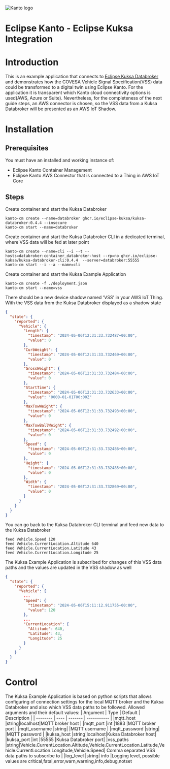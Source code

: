 ![Kanto logo](https://github.com/eclipse-kanto/kanto/raw/main/logo/kanto.svg)

# Eclipse Kanto - Eclipse Kuksa Integration

# Introduction

This is an example application that connects to [Eclipse Kuksa Databroker](https://github.com/eclipse-kuksa/kuksa-databroker) and demonstrates how the COVESA Vehicle Signal Specification(VSS) data could be transformed to a digital twin using Eclipse Kanto. For the application it is transparent which Kanto cloud connectivity options is used(AWS, Azure or Suite). Nevertheless, for the completeness of the next guide steps, an AWS connector is chosen, so the VSS data from a Kuksa Databroker will be presented as an AWS IoT Shadow.

# Installation

## Prerequisites
You must have an installed and working instance of:
* Eclipse Kanto Container Management
* Eclipse Kanto AWS Connector that is connected to a Thing in AWS IoT Core

## Steps
Create  container and start the Kuksa Databroker
```shell
kanto-cm create --name=databroker ghcr.io/eclipse-kuksa/kuksa-databroker:0.4.4 --insecure
kanto-cm start --name=databroker
```

Create container and start the Kuksa Databroker CLI in a dedicated terminal, where VSS data will be fed at later point
```shell
kanto-cm create --name=cli --i --t --hosts=databroker:container_databroker-host --rp=no ghcr.io/eclipse-kuksa/kuksa-databroker-cli:0.4.4  --server=databroker:55555
kanto-cm start --i --a --name=cli
```

Create container and start the Kuksa Example Application
```shell
kanto-cm create -f ./deployment.json
kanto-cm start --name=vss
```

There should be a new device shadow named 'VSS' in your AWS IoT Thing. With the VSS data from the Kuksa Databroker displayed as a shadow state
```json
{
  "state": {
    "reported": {
      "Vehicle": {
        "Length": {
          "timestamp": "2024-05-06T12:31:33.732487+00:00",
          "value": 0
        },
        "CurbWeight": {
          "timestamp": "2024-05-06T12:31:33.732469+00:00",
          "value": 0
        },
        "GrossWeight": {
          "timestamp": "2024-05-06T12:31:33.732484+00:00",
          "value": 0
        },
        "StartTime": {
          "timestamp": "2024-05-06T12:31:33.732633+00:00",
          "value": "0000-01-01T00:00Z"
        },
        "MaxTowWeight": {
          "timestamp": "2024-05-06T12:31:33.732493+00:00",
          "value": 0
        },
        "MaxTowBallWeight": {
          "timestamp": "2024-05-06T12:31:33.732492+00:00",
          "value": 0
        },
        "Speed": {
          "timestamp": "2024-05-06T12:31:33.732486+00:00",
          "value": 0
        },
        "Height": {
          "timestamp": "2024-05-06T12:31:33.732485+00:00",
          "value": 0
        },
        "Width": {
          "timestamp": "2024-05-06T12:31:33.732869+00:00",
          "value": 0
        }
      }
    }
  }
}
```

You can go back to the Kuksa Databroker CLI terminal and feed new data to the Kuksa Databroker
```shell
feed Vehicle.Speed 120
feed Vehicle.CurrentLocation.Altitude 640
feed Vehicle.CurrentLocation.Latitude 43
feed Vehicle.CurrentLocation.Longitude 25
```

The Kuksa Example Application is subscribed for changes of this VSS data paths and the values are updated in the VSS shadow as well
```json
{
  "state": {
    "reported": {
      "Vehicle": {
        ...
        "Speed": {
          "timestamp": "2024-05-06T15:11:12.911755+00:00",
          "value": 120
        },
        ...
        "CurrentLocation": {
          "Altitude": 640,
          "Latitude": 43,
          "Longitude": 25
        }
      }
    }
  }
}
```

# Control
The Kuksa Example Application is based on python scripts that allows configuring of connection settings for the local MQTT broker and the Kuksa Databroker and also which VSS data paths to be followed. Allowed arguments and their default values:
| Argument     | Type | Default |     Description     |
| --------     | ---- | ------- |     -----------     |
|mqtt_host     |string|localhost|MQTT broker host     |
|mqtt_port     |int   |1883     |MQTT broker port     |
|mqtt_username |string|         |MQTT username        |
|mqtt_password |string|         |MQTT password        |
|kuksa_host    |string|localhost|Kuksa Databroker host|
|kuksa_port    |int   |55555    |Kuksa Databroker port|
|vss_paths     |string|Vehicle.CurrentLocation.Altitude,Vehicle.CurrentLocation.Latitude,Vehicle.CurrentLocation.Longitude,Vehicle.Speed| Comma separated VSS data paths to subscribe to |
|log_level     |string| info    |Logging level, possible values are critical,fatal,error,warn,warning,info,debug,notset